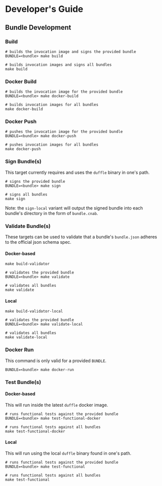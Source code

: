 # Developer's Guide

## Bundle Development

### Build

```shell
# builds the invocation image and signs the provided bundle
BUNDLE=<bundle> make build

# builds invocation images and signs all bundles
make build
```

### Docker Build

```shell
# builds the invocation image for the provided bundle
BUNDLE=<bundle> make docker-build

# builds invocation images for all bundles
make docker-build
```

### Docker Push

```shell
# pushes the invocation image for the provided bundle
BUNDLE=<bundle> make docker-push

# pushes invocation images for all bundles
make docker-push
```

### Sign Bundle(s)

This target currently requires and uses the `duffle` binary in one's path.

```shell
# signs the provided bundle
BUNDLE=<bundle> make sign

# signs all bundles
make sign
```

Note: the `sign-local` variant will output the signed bundle into each bundle's directory in the form of `bundle.cnab`.

### Validate Bundle(s)

These targets can be used to validate that a bundle's `bundle.json` adheres to the official json schema spec.

#### Docker-based

```shell
make build-validator

# validates the provided bundle
BUNDLE=<bundle> make validate

# validates all bundles
make validate
```

#### Local

```shell
make build-validator-local

# validates the provided bundle
BUNDLE=<bundle> make validate-local

# validates all bundles
make validate-local
```

### Docker Run

This command is only valid for a provided `BUNDLE`.

```shell
BUNDLE=<bundle> make docker-run
```

### Test Bundle(s)

#### Docker-based

This will run inside the latest `duffle` docker image.

```shell
# runs functional tests against the provided bundle
BUNDLE=<bundle> make test-functional-docker

# runs functional tests against all bundles
make test-functional-docker
```

#### Local

This will run using the local `duffle` binary found in one's path.

```shell
# runs functional tests against the provided bundle
BUNDLE=<bundle> make test-functional

# runs functional tests against all bundles
make test-functional
```
